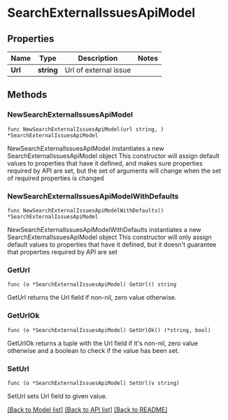 # SearchExternalIssuesApiModel

## Properties

Name | Type | Description | Notes
------------ | ------------- | ------------- | -------------
**Url** | **string** | Url of external issue | 

## Methods

### NewSearchExternalIssuesApiModel

`func NewSearchExternalIssuesApiModel(url string, ) *SearchExternalIssuesApiModel`

NewSearchExternalIssuesApiModel instantiates a new SearchExternalIssuesApiModel object
This constructor will assign default values to properties that have it defined,
and makes sure properties required by API are set, but the set of arguments
will change when the set of required properties is changed

### NewSearchExternalIssuesApiModelWithDefaults

`func NewSearchExternalIssuesApiModelWithDefaults() *SearchExternalIssuesApiModel`

NewSearchExternalIssuesApiModelWithDefaults instantiates a new SearchExternalIssuesApiModel object
This constructor will only assign default values to properties that have it defined,
but it doesn't guarantee that properties required by API are set

### GetUrl

`func (o *SearchExternalIssuesApiModel) GetUrl() string`

GetUrl returns the Url field if non-nil, zero value otherwise.

### GetUrlOk

`func (o *SearchExternalIssuesApiModel) GetUrlOk() (*string, bool)`

GetUrlOk returns a tuple with the Url field if it's non-nil, zero value otherwise
and a boolean to check if the value has been set.

### SetUrl

`func (o *SearchExternalIssuesApiModel) SetUrl(v string)`

SetUrl sets Url field to given value.



[[Back to Model list]](../README.md#documentation-for-models) [[Back to API list]](../README.md#documentation-for-api-endpoints) [[Back to README]](../README.md)



